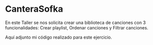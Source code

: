 # CanteraSofka

En este Taller se nos solicita crear una biblioteca de canciones con 3 funcionalidades: Crear playlist, Ordenar canciones y Filtrar canciones.

Aquí adjunto mi código realizado para este ejercicio.
